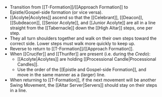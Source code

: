 - Transition from [[T-Formation]]/[[Approach Formation]] to Epistle/Gospel-side formation (or vice versa).
- [[Acolyte|Acolytes]] ascend so that the [[Celebrant]], [[Deacon]], [[Subdeacon]], [[Senior Acolyte]], and [[Junior Acolyte]] are all in a line straight from the [[Tabernacle]] down the [[High Altar]] steps, one per step.
- They all turn shoulders together and walk on their own steps toward the correct side. Lower steps must walk more quickly to keep up.
- Reverse to return to [[T-Formation]]/[[Approach Formation]].
- When [[Crucifer]] and [[Thurifer]] are present (i.e. during the _Credo_):
	- [[Acolyte|Acolytes]] are holding [[Processional Candle|Processional Candles]].
	- Use the order of the [[Epistle and Gospel-side Formation]], and move in the same manner as a (larger) line.
- When returning to [[T-Formation]], if the next movement will be another Swing Movement, the [[Altar Server|Servers]] should stay on their steps in a line.
